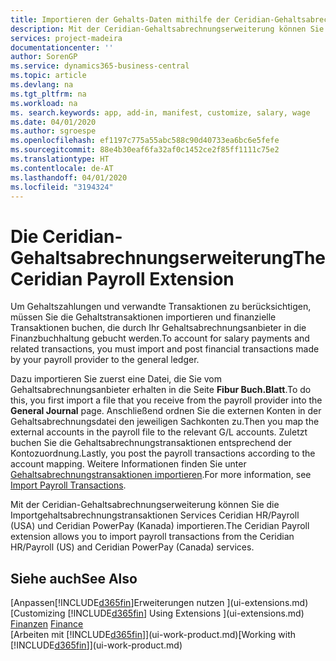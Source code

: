 ```yaml
---
title: Importieren der Gehalts-Daten mithilfe der Ceridian-Gehaltsabrechnungserweiterung | Microsoft Docs
description: Mit der Ceridian-Gehaltsabrechnungserweiterung können Sie die Importgehaltsabrechnungstransaktionen Services Ceridian HR/Payroll (USA) und Ceridian PowerPay (Kanada) importieren.
services: project-madeira
documentationcenter: ''
author: SorenGP
ms.service: dynamics365-business-central
ms.topic: article
ms.devlang: na
ms.tgt_pltfrm: na
ms.workload: na
ms. search.keywords: app, add-in, manifest, customize, salary, wage
ms.date: 04/01/2020
ms.author: sgroespe
ms.openlocfilehash: ef1197c775a55abc588c90d40733ea6bc6e5fefe
ms.sourcegitcommit: 88e4b30eaf6fa32af0c1452ce2f85ff1111c75e2
ms.translationtype: HT
ms.contentlocale: de-AT
ms.lasthandoff: 04/01/2020
ms.locfileid: "3194324"
---
```

# <a name="the-ceridian-payroll-extension"></a><span data-ttu-id="0f9a2-103">Die Ceridian-Gehaltsabrechnungserweiterung</span><span class="sxs-lookup"><span data-stu-id="0f9a2-103">The Ceridian Payroll Extension</span></span>
<span data-ttu-id="0f9a2-104">Um Gehaltszahlungen und verwandte Transaktionen zu berücksichtigen, müssen Sie die Gehaltstransaktionen importieren und finanzielle Transaktionen buchen, die durch Ihr Gehaltsabrechnungsanbieter in die Finanzbuchhaltung gebucht werden.</span><span class="sxs-lookup"><span data-stu-id="0f9a2-104">To account for salary payments and related transactions, you must import and post financial transactions made by your payroll provider to the general ledger.</span></span>

<span data-ttu-id="0f9a2-105">Dazu importieren Sie zuerst eine Datei, die Sie vom Gehaltsabrechnungsanbieter erhalten in die Seite **Fibur Buch.Blatt**.</span><span class="sxs-lookup"><span data-stu-id="0f9a2-105">To do this, you first import a file that you receive from the payroll provider into the **General Journal** page.</span></span> <span data-ttu-id="0f9a2-106">Anschließend ordnen Sie die externen Konten in der Gehaltsabrechnungsdatei den jeweiligen Sachkonten zu.</span><span class="sxs-lookup"><span data-stu-id="0f9a2-106">Then you map the external accounts in the payroll file to the relevant G/L accounts.</span></span> <span data-ttu-id="0f9a2-107">Zuletzt buchen Sie die Gehaltsabrechnungstransaktionen entsprechend der Kontozuordnung.</span><span class="sxs-lookup"><span data-stu-id="0f9a2-107">Lastly, you post the payroll transactions according to the account mapping.</span></span> <span data-ttu-id="0f9a2-108">Weitere Informationen finden Sie unter [Gehaltsabrechnungstransaktionen importieren](finance-how-import-payroll-transactions.md).</span><span class="sxs-lookup"><span data-stu-id="0f9a2-108">For more information, see [Import Payroll Transactions](finance-how-import-payroll-transactions.md).</span></span>

<span data-ttu-id="0f9a2-109">Mit der Ceridian-Gehaltsabrechnungserweiterung können Sie die Importgehaltsabrechnungstransaktionen Services Ceridian HR/Payroll (USA) und Ceridian PowerPay (Kanada) importieren.</span><span class="sxs-lookup"><span data-stu-id="0f9a2-109">The Ceridian Payroll extension allows you to import payroll transactions from the Ceridian HR/Payroll (US) and Ceridian PowerPay (Canada) services.</span></span>

## <a name="see-also"></a><span data-ttu-id="0f9a2-110">Siehe auch</span><span class="sxs-lookup"><span data-stu-id="0f9a2-110">See Also</span></span>
<span data-ttu-id="0f9a2-111">[Anpassen[!INCLUDE[d365fin](includes/d365fin_md.md)]Erweiterungen nutzen ](ui-extensions.md)  </span><span class="sxs-lookup"><span data-stu-id="0f9a2-111">[Customizing [!INCLUDE[d365fin](includes/d365fin_md.md)] Using Extensions ](ui-extensions.md)  </span></span>  
<span data-ttu-id="0f9a2-112">[Finanzen](finance.md)  </span><span class="sxs-lookup"><span data-stu-id="0f9a2-112">[Finance](finance.md)  </span></span>  
<span data-ttu-id="0f9a2-113">[Arbeiten mit [!INCLUDE[d365fin](includes/d365fin_md.md)]](ui-work-product.md)</span><span class="sxs-lookup"><span data-stu-id="0f9a2-113">[Working with [!INCLUDE[d365fin](includes/d365fin_md.md)]](ui-work-product.md)</span></span>
